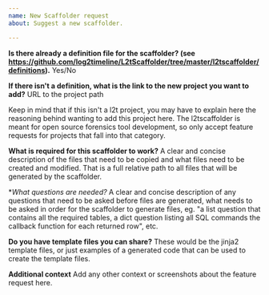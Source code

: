 ```yaml
---
name: New Scaffolder request
about: Suggest a new scaffolder.

---
```


**Is there already a definition file for the scaffolder? (see https://github.com/log2timeline/L2tScaffolder/tree/master/l2tscaffolder/definitions).**
Yes/No

**If there isn't a definition, what is the link to the new project you want to add?**
URL to the project path

Keep in mind that if this isn't a l2t project, you may have to explain here the reasoning behind wanting to add this project here. The l2tscaffolder is meant for open source forensics tool development, so only accept feature requests for projects that fall into that category.

**What is required for this scaffolder to work?**
A clear and concise description of the files that need to be copied and what files need to be created and modified. That is a full relative path to all files that will be generated by the scaffolder.

**What questions are needed?*
A clear and concise description of any questions that need to be asked before files are generated, what needs to be asked in order for the scaffolder to generate files, eg. "a list question that contains all the required tables, a dict question listing all SQL commands the callback function for each returned row", etc.

**Do you have template files you can share?**
These would be the jinja2 template files, or just examples of a generated code that can be used to create the template files.

**Additional context**
Add any other context or screenshots about the feature request here.
